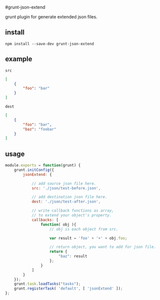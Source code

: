 #grunt-json-extend

grunt plugin for generate extended json files.

## install
```shell
npm install --save-dev grunt-json-extend
```

## example

`src`
```json
[
    {
        "foo": "bar"
    }
]
```

`dest`
```json
[
    {
        "foo": "bar",
        "baz": "foobar"
    }
]
```

## usage

```javascript
module.exports = function(grunt) {
	grunt.initConfig({
		jsonExtend: {

            // add source json file here.
			src: './json/test-before.json',

            // add destination json file here.
			dest: './json/test-after.json',

            // write callback functions as array,
            // to extend your object's property.
			callbacks: [
				function( obj ){
                    // obj is each object from src.

                    var result = 'foo' + '+' + obj.foo;

                    // return object, you want to add for json file.
					return {
						"baz": result
					};
				}
			]
		}
	});
	grunt.task.loadTasks("tasks");
	grunt.registerTask( 'default', [ 'jsonExtend' ]);
};
```
